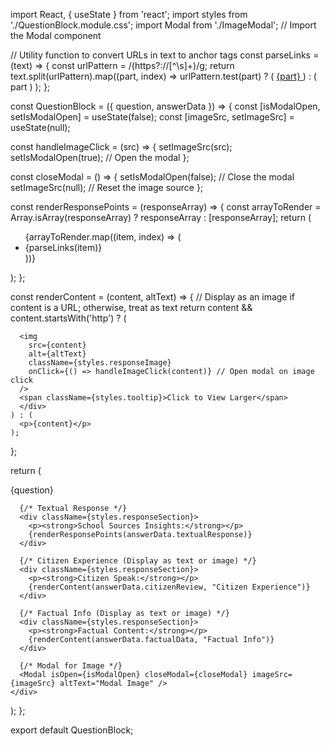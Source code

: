 import React, { useState } from 'react';
import styles from './QuestionBlock.module.css';
import Modal from './ImageModal'; // Import the Modal component

// Utility function to convert URLs in text to anchor tags
const parseLinks = (text) => {
  const urlPattern = /(https?:\/\/[^\s]+)/g;
  return text.split(urlPattern).map((part, index) =>
    urlPattern.test(part) ? (
      <a key={index} href={part} target="_blank" rel="noopener noreferrer" className={styles.link}>
        {part}
      </a>
    ) : (
      part
    )
  );
};

const QuestionBlock = ({ question, answerData }) => {
  const [isModalOpen, setIsModalOpen] = useState(false);
  const [imageSrc, setImageSrc] = useState(null);

  const handleImageClick = (src) => {
    setImageSrc(src);
    setIsModalOpen(true); // Open the modal
  };

  const closeModal = () => {
    setIsModalOpen(false); // Close the modal
    setImageSrc(null); // Reset the image source
  };

  const renderResponsePoints = (responseArray) => {
    const arrayToRender = Array.isArray(responseArray) ? responseArray : [responseArray];
    return (
      <ul className={styles.responseList}>
        {arrayToRender.map((item, index) => (
          <li key={index} className={styles.responseItem}>
            {parseLinks(item)}
          </li>
        ))}
      </ul>
    );
  };

  const renderContent = (content, altText) => {
    // Display as an image if content is a URL; otherwise, treat as text
    return content && content.startsWith('http') ? (
      <div className={styles.imageWrapper}>
        
      <img
        src={content}
        alt={altText}
        className={styles.responseImage}
        onClick={() => handleImageClick(content)} // Open modal on image click
      />
      <span className={styles.tooltip}>Click to View Larger</span>
      </div>
    ) : (
      <p>{content}</p>
    );
  };

  return (
    <div className={styles.questionBlock}>
      <div className={styles.question}>{question}</div>

      {/* Textual Response */}
      <div className={styles.responseSection}>
        <p><strong>School Sources Insights:</strong></p>
        {renderResponsePoints(answerData.textualResponse)}
      </div>

      {/* Citizen Experience (Display as text or image) */}
      <div className={styles.responseSection}>
        <p><strong>Citizen Speak:</strong></p>
        {renderContent(answerData.citizenReview, "Citizen Experience")}
      </div>

      {/* Factual Info (Display as text or image) */}
      <div className={styles.responseSection}>
        <p><strong>Factual Content:</strong></p>
        {renderContent(answerData.factualData, "Factual Info")}
      </div>

      {/* Modal for Image */}
      <Modal isOpen={isModalOpen} closeModal={closeModal} imageSrc={imageSrc} altText="Modal Image" />
    </div>
  );
};

export default QuestionBlock;
